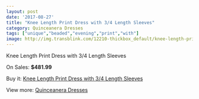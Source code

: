```yaml
---
layout: post
date: '2017-08-27'
title: "Knee Length Print Dress with 3/4 Length Sleeves"
category: Quinceanera Dresses
tags: ["unique","beaded","evening","print","with"]
image: http://img.transblink.com/12210-thickbox_default/knee-length-print-dress-with-3-4-length-sleeves.jpg
---
```

Knee Length Print Dress with 3/4 Length Sleeves

On Sales: **$481.99**
<a href="https://www.transblink.com/en/quinceanera-dresses/3972-knee-length-print-dress-with-3-4-length-sleeves.html"><amp-img layout="responsive" width="600" height="600" src="//img.transblink.com/12210-thickbox_default/knee-length-print-dress-with-3-4-length-sleeves.jpg" alt="Knee Length Print Dress with 3/4 Length Sleeves 0" /></a>
<a href="https://www.transblink.com/en/quinceanera-dresses/3972-knee-length-print-dress-with-3-4-length-sleeves.html"><amp-img layout="responsive" width="600" height="600" src="//img.transblink.com/12212-thickbox_default/knee-length-print-dress-with-3-4-length-sleeves.jpg" alt="Knee Length Print Dress with 3/4 Length Sleeves 1" /></a>
<a href="https://www.transblink.com/en/quinceanera-dresses/3972-knee-length-print-dress-with-3-4-length-sleeves.html"><amp-img layout="responsive" width="600" height="600" src="//img.transblink.com/12211-thickbox_default/knee-length-print-dress-with-3-4-length-sleeves.jpg" alt="Knee Length Print Dress with 3/4 Length Sleeves 2" /></a>

Buy it: [Knee Length Print Dress with 3/4 Length Sleeves](https://www.transblink.com/en/quinceanera-dresses/3972-knee-length-print-dress-with-3-4-length-sleeves.html "Knee Length Print Dress with 3/4 Length Sleeves")

View more: [Quinceanera Dresses](https://www.transblink.com/en/11-quinceanera-dresses "Quinceanera Dresses")